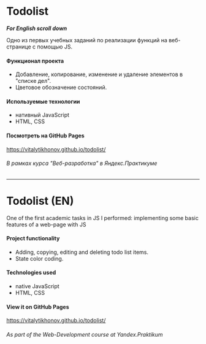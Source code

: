 # Todolist
***For English scroll down***

Одно из первых учебных заданий по реализации функций на веб-странице с помощью JS.
#### Функционал проекта
- Добавление, копирование, изменение и удаление элементов в "списке дел".
- Цветовое обозначение состояний.
#### Используемые технологии
- нативный JavaScript
- HTML, CSS
#### Посмотреть на GitHub Pages
https://vitalytikhonov.github.io/todolist/
###### В рамках курса "Веб-разработка" в Яндекс.Практикуме
***
# Todolist (EN)
One of the first academic tasks in JS I performed: implementing some basic features of a web-page with JS
#### Project functionality
- Adding, copying, editing and deleting todo list items.
- State color coding.
#### Technologies used
- native JavaScript
- HTML, CSS
#### View it on GitHub Pages
https://vitalytikhonov.github.io/todolist/
###### As part of the Web-Development course at Yandex.Praktikum
